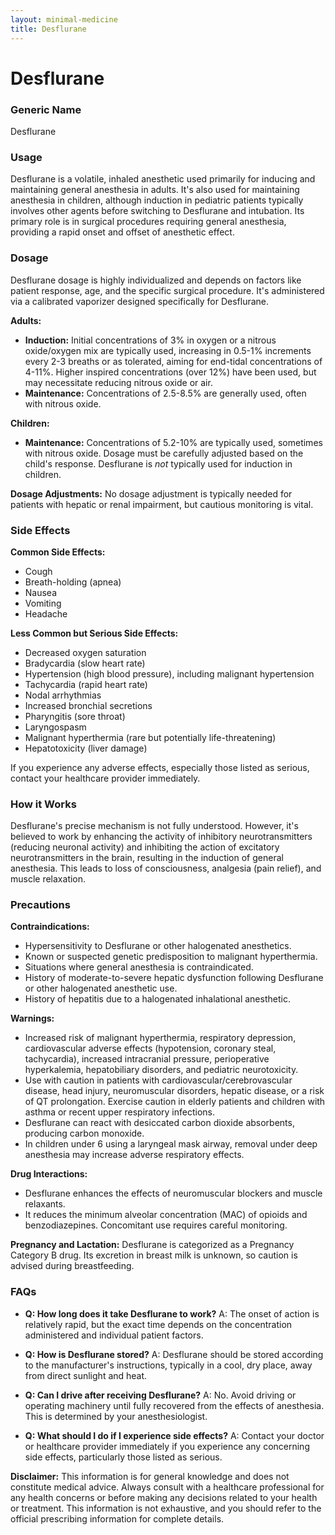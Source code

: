 ```yaml
---
layout: minimal-medicine
title: Desflurane
---
```


# Desflurane
### Generic Name
Desflurane

### Usage
Desflurane is a volatile, inhaled anesthetic used primarily for inducing and maintaining general anesthesia in adults.  It's also used for maintaining anesthesia in children, although induction in pediatric patients typically involves other agents before switching to Desflurane and intubation.  Its primary role is in surgical procedures requiring general anesthesia, providing a rapid onset and offset of anesthetic effect.

### Dosage
Desflurane dosage is highly individualized and depends on factors like patient response, age, and the specific surgical procedure. It's administered via a calibrated vaporizer designed specifically for Desflurane.

**Adults:**

* **Induction:**  Initial concentrations of 3% in oxygen or a nitrous oxide/oxygen mix are typically used, increasing in 0.5-1% increments every 2-3 breaths or as tolerated, aiming for end-tidal concentrations of 4-11%. Higher inspired concentrations (over 12%) have been used, but may necessitate reducing nitrous oxide or air.
* **Maintenance:**  Concentrations of 2.5-8.5% are generally used, often with nitrous oxide.

**Children:**

* **Maintenance:**  Concentrations of 5.2-10% are typically used, sometimes with nitrous oxide.  Dosage must be carefully adjusted based on the child's response.  Desflurane is *not* typically used for induction in children.


**Dosage Adjustments:**  No dosage adjustment is typically needed for patients with hepatic or renal impairment, but cautious monitoring is vital.


### Side Effects

**Common Side Effects:**

* Cough
* Breath-holding (apnea)
* Nausea
* Vomiting
* Headache


**Less Common but Serious Side Effects:**

* Decreased oxygen saturation
* Bradycardia (slow heart rate)
* Hypertension (high blood pressure), including malignant hypertension
* Tachycardia (rapid heart rate)
* Nodal arrhythmias
* Increased bronchial secretions
* Pharyngitis (sore throat)
* Laryngospasm
* Malignant hyperthermia (rare but potentially life-threatening)
* Hepatotoxicity (liver damage)


If you experience any adverse effects, especially those listed as serious, contact your healthcare provider immediately.

### How it Works
Desflurane's precise mechanism is not fully understood.  However, it's believed to work by enhancing the activity of inhibitory neurotransmitters (reducing neuronal activity) and inhibiting the action of excitatory neurotransmitters in the brain, resulting in the induction of general anesthesia.  This leads to loss of consciousness, analgesia (pain relief), and muscle relaxation.

### Precautions

**Contraindications:**

* Hypersensitivity to Desflurane or other halogenated anesthetics.
* Known or suspected genetic predisposition to malignant hyperthermia.
* Situations where general anesthesia is contraindicated.
* History of moderate-to-severe hepatic dysfunction following Desflurane or other halogenated anesthetic use.
* History of hepatitis due to a halogenated inhalational anesthetic.

**Warnings:**

* Increased risk of malignant hyperthermia, respiratory depression, cardiovascular adverse effects (hypotension, coronary steal, tachycardia), increased intracranial pressure, perioperative hyperkalemia, hepatobiliary disorders, and pediatric neurotoxicity.  
* Use with caution in patients with cardiovascular/cerebrovascular disease, head injury, neuromuscular disorders, hepatic disease, or a risk of QT prolongation.  Exercise caution in elderly patients and children with asthma or recent upper respiratory infections.
* Desflurane can react with desiccated carbon dioxide absorbents, producing carbon monoxide.
* In children under 6 using a laryngeal mask airway, removal under deep anesthesia may increase adverse respiratory effects.

**Drug Interactions:**

* Desflurane enhances the effects of neuromuscular blockers and muscle relaxants.  
* It reduces the minimum alveolar concentration (MAC) of opioids and benzodiazepines.  Concomitant use requires careful monitoring.

**Pregnancy and Lactation:** Desflurane is categorized as a Pregnancy Category B drug.  Its excretion in breast milk is unknown, so caution is advised during breastfeeding.


### FAQs

* **Q: How long does it take Desflurane to work?** A: The onset of action is relatively rapid, but the exact time depends on the concentration administered and individual patient factors.

* **Q: How is Desflurane stored?** A: Desflurane should be stored according to the manufacturer's instructions, typically in a cool, dry place, away from direct sunlight and heat.

* **Q:  Can I drive after receiving Desflurane?** A: No.  Avoid driving or operating machinery until fully recovered from the effects of anesthesia.  This is determined by your anesthesiologist.

* **Q: What should I do if I experience side effects?** A: Contact your doctor or healthcare provider immediately if you experience any concerning side effects, particularly those listed as serious.


**Disclaimer:** This information is for general knowledge and does not constitute medical advice. Always consult with a healthcare professional for any health concerns or before making any decisions related to your health or treatment.  This information is not exhaustive, and you should refer to the official prescribing information for complete details.
